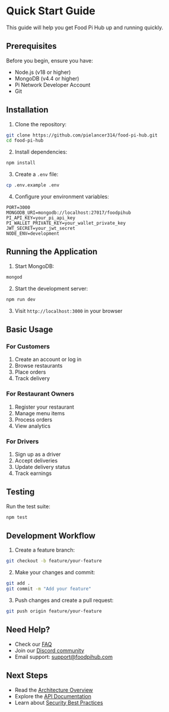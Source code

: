 # Quick Start Guide

This guide will help you get Food Pi Hub up and running quickly.

## Prerequisites

Before you begin, ensure you have:
- Node.js (v18 or higher)
- MongoDB (v4.4 or higher)
- Pi Network Developer Account
- Git

## Installation

1. Clone the repository:
```bash
git clone https://github.com/pielancer314/food-pi-hub.git
cd food-pi-hub
```

2. Install dependencies:
```bash
npm install
```

3. Create a `.env` file:
```bash
cp .env.example .env
```

4. Configure your environment variables:
```env
PORT=3000
MONGODB_URI=mongodb://localhost:27017/foodpihub
PI_API_KEY=your_pi_api_key
PI_WALLET_PRIVATE_KEY=your_wallet_private_key
JWT_SECRET=your_jwt_secret
NODE_ENV=development
```

## Running the Application

1. Start MongoDB:
```bash
mongod
```

2. Start the development server:
```bash
npm run dev
```

3. Visit `http://localhost:3000` in your browser

## Basic Usage

### For Customers
1. Create an account or log in
2. Browse restaurants
3. Place orders
4. Track delivery

### For Restaurant Owners
1. Register your restaurant
2. Manage menu items
3. Process orders
4. View analytics

### For Drivers
1. Sign up as a driver
2. Accept deliveries
3. Update delivery status
4. Track earnings

## Testing

Run the test suite:
```bash
npm test
```

## Development Workflow

1. Create a feature branch:
```bash
git checkout -b feature/your-feature
```

2. Make your changes and commit:
```bash
git add .
git commit -m "Add your feature"
```

3. Push changes and create a pull request:
```bash
git push origin feature/your-feature
```

## Need Help?

- Check our [FAQ](../troubleshooting/faq.md)
- Join our [Discord community](https://discord.gg/foodpihub)
- Email support: support@foodpihub.com

## Next Steps

- Read the [Architecture Overview](../architecture/system-overview.md)
- Explore the [API Documentation](../api/README.md)
- Learn about [Security Best Practices](../security/best-practices.md)

